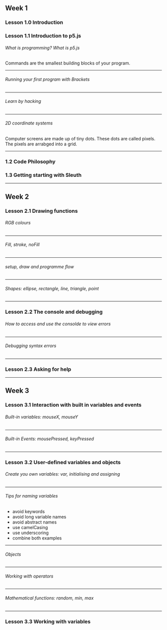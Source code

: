 ## Week 1

### Lesson 1.0 Introduction

### Lesson 1.1 Introduction to p5.js

<h6>What is programming? What is p5.js</h6>

Commands are the smallest building blocks of your program.

---

<h6>Running your first program with Brackets</h6>

---

<h6>Learn by hacking</h6>

---

<h6>2D coordinate systems</h6>

Computer screens are made up of tiny dots.
These dots are called pixels.
The pixels are arrabged into a grid.

---

### 1.2 Code Philosophy

### 1.3 Getting starting with Sleuth

---

## Week 2

### Lesson 2.1 Drawing functions

<h6>RGB colours</h6>

---

<h6>Fill, stroke, noFill</h6>

---

<h6>setup, draw and programme flow</h6>

---

<h6>Shapes: ellipse, rectangle, line, triangle, point
</h6>

---

### Lesson 2.2 The console and debugging

<h6>How to access and use the consolde to view errors</h6>

---

<h6>Debugging syntax errors</h6>

---

### Lesson 2.3 Asking for help

---

## Week 3

### Lesson 3.1 Interaction with built in variables and events

<h6>Built-in variables: mouseX, mouseY</h6>

---

<h6>Built-in Events: mousePressed, keyPressed</h6>

---

### Lesson 3.2 User-defined variables and objects

<h6>Create you own variables: var, initialising and assigning</h6>

---

<h6>Tips for naming variables</h6>

- avoid keywords
- avoid long variable names
- avoid abstract names
- use camelCasing
- use underscoring
- combine both examples

---

<h6>Objects</h6>

---

<h6>Working with operators</h6>

---

<h6>Mathematical functions: random, min, max</h6>

---

### Lesson 3.3 Working with variables
